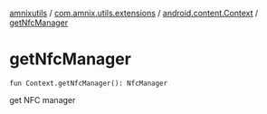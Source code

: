 [amnixutils](../../index.md) / [com.amnix.utils.extensions](../index.md) / [android.content.Context](index.md) / [getNfcManager](./get-nfc-manager.md)

# getNfcManager

`fun Context.getNfcManager(): NfcManager`

get NFC manager


